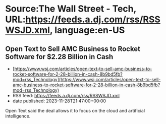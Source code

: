 # Source:The Wall Street - Tech, URL:https://feeds.a.dj.com/rss/RSSWSJD.xml, language:en-US

## Open Text to Sell AMC Business to Rocket Software for $2.28 Billion in Cash
 - [https://www.wsj.com/articles/open-text-to-sell-amc-business-to-rocket-software-for-2-28-billion-in-cash-8b9bd5fb?mod=rss_Technology](https://www.wsj.com/articles/open-text-to-sell-amc-business-to-rocket-software-for-2-28-billion-in-cash-8b9bd5fb?mod=rss_Technology)
 - RSS feed: https://feeds.a.dj.com/rss/RSSWSJD.xml
 - date published: 2023-11-28T21:47:00+00:00

Open Text said the deal allows it to focus on the cloud and artificial intelligence.

